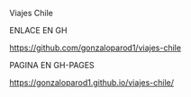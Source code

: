 Viajes Chile

ENLACE EN GH

https://github.com/gonzaloparod1/viajes-chile

PAGINA EN GH-PAGES

https://gonzaloparod1.github.io/viajes-chile/
